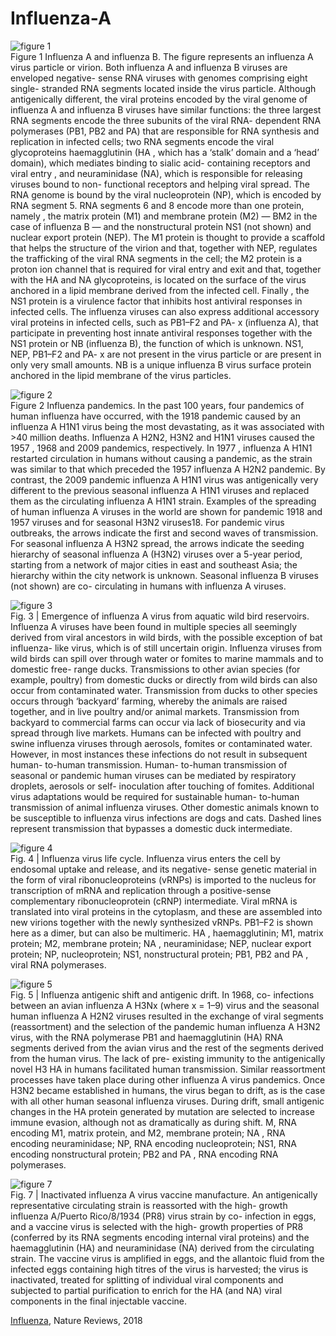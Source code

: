 # Influenza-A

![figure 1](/images/influenza.png)  
Figure 1 Influenza A and influenza B. The figure represents an influenza A virus particle or virion. Both influenza A and influenza B viruses are enveloped negative- sense RNA viruses with genomes comprising eight single- stranded RNA segments located inside the virus particle. Although antigenically different, the viral proteins encoded by the viral genome of influenza A and influenza B viruses have similar functions: the three largest RNA
segments encode the three subunits of the viral RNA- dependent RNA polymerases (PB1, PB2 and PA) that are responsible for RNA synthesis and replication in infected cells; two RNA segments encode the viral glycoproteins haemagglutinin (HA , which has a ‘stalk’ domain and a ‘head’ domain), which mediates binding to sialic acid- containing receptors and viral entry , and neuraminidase (NA), which is responsible for releasing viruses bound to non- functional receptors and helping viral spread. The RNA genome is bound by the viral nucleoprotein (NP), which is encoded by RNA segment 5. RNA
segments 6 and 8 encode more than one protein, namely , the matrix protein (M1) and membrane protein (M2) — BM2 in the case of influenza B — and the nonstructural protein NS1 (not shown) and nuclear export protein (NEP). The M1 protein is thought to provide a scaffold that helps the structure of the virion and that, together with NEP, regulates the trafficking of the viral RNA segments in the cell; the M2 protein is a proton ion channel that is required for viral entry and exit and that, together with the HA and NA glycoproteins, is located on the surface of the virus anchored in a lipid membrane derived from the infected cell. Finally , the NS1 protein is a virulence factor that inhibits host antiviral responses in infected cells. The influenza viruses can also express additional
accessory viral proteins in infected cells, such as PB1–F2 and PA- x (influenza A), that participate in preventing host innate antiviral responses together with the NS1 protein or NB (influenza B), the function of which is unknown. NS1, NEP, PB1–F2 and PA- x are not present in the virus particle or are present in only very small amounts. NB is a unique influenza B virus surface protein anchored in the lipid membrane of the virus particles.  

![figure 2](/images/Influenza-pandemic.png)  
Figure 2 Influenza pandemics. In the past 100 years, four pandemics of human influenza have occurred, with the 1918 pandemic caused by an influenza A H1N1 virus being the most devastating, as it was associated with >40 million deaths. Influenza A H2N2, H3N2 and H1N1 viruses caused the 1957 , 1968 and 2009 pandemics, respectively. In 1977 , influenza A H1N1 restarted circulation in humans without causing a pandemic, as the strain was similar to that which preceded the 1957 influenza A H2N2 pandemic. By contrast, the 2009 pandemic influenza A H1N1 virus was antigenically very different to the previous seasonal influenza A H1N1 viruses and replaced them as the circulating influenza A H1N1 strain. Examples of the spreading of human influenza A viruses in the world are shown for pandemic 1918 and 1957 viruses and for seasonal H3N2 viruses18. For pandemic virus outbreaks, the arrows indicate the first and second waves of transmission. For seasonal influenza A H3N2 spread, the arrows indicate the seeding hierarchy of seasonal influenza A (H3N2) viruses over a 5-year period, starting from a network of major cities in east and southeast Asia; the hierarchy within the city network is unknown. Seasonal influenza B viruses (not shown) are co- circulating in humans with influenza A viruses.   

![figure 3](/images/virus-trasmition.png)  
Fig. 3 | Emergence of influenza A virus from aquatic wild bird reservoirs. Influenza A viruses have been found in multiple species all seemingly derived from viral ancestors in wild birds, with the possible exception of bat influenza- like virus, which is of still uncertain origin. Influenza viruses from wild birds can spill over through water or fomites to marine mammals and to domestic free- range ducks. Transmissions to other avian species (for example, poultry) from domestic ducks or directly from wild birds can also occur from contaminated water. Transmission from ducks to other species occurs through ‘backyard’ farming, whereby the animals are raised together, and in live poultry and/or animal markets. Transmission from backyard to commercial farms can occur via lack of biosecurity and via spread through live markets. Humans can be infected with poultry and swine influenza viruses through aerosols, fomites or contaminated water.
However, in most instances these infections do not result in subsequent human- to-human transmission. Human- to-human transmission of seasonal or pandemic human viruses can be mediated by respiratory droplets, aerosols or self- inoculation after touching of fomites. Additional virus adaptations would be required for sustainable human- to-human transmission of animal influenza viruses. Other domestic animals known to be susceptible to influenza virus infections are dogs and cats. Dashed lines represent transmission that bypasses a domestic duck intermediate.  

![figure 4](/images/virus-life-circle.png)  
Fig. 4 | Influenza virus life cycle. Influenza virus enters the cell by endosomal uptake and release, and its negative- sense genetic material in the form of viral ribonucleoproteins (vRNPs) is imported to the nucleus for transcription of mRNA and replication through a positive-sense complementary ribonucleoprotein (cRNP) intermediate. Viral mRNA is translated into viral proteins in the cytoplasm, and these are assembled into new virions together with the newly synthesized vRNPs. PB1–F2 is shown here as a dimer, but can also be multimeric. HA , haemagglutinin; M1, matrix protein; M2, membrane protein; NA , neuraminidase; NEP, nuclear export protein; NP, nucleoprotein; NS1, nonstructural protein; PB1, PB2 and PA , viral RNA polymerases.  

![figure 5](/images/Antigennic-drift.png)  
Fig. 5 | Influenza antigenic shift and antigenic drift. In 1968, co- infections between an avian influenza A H3Nx (where x = 1–9) virus and the seasonal human influenza A H2N2 viruses resulted in the exchange of viral segments (reassortment) and the selection of the pandemic human influenza A H3N2 virus, with the RNA polymerase PB1 and haemagglutinin (HA) RNA segments derived from the avian virus and the rest of the segments derived from the human virus. The lack of pre- existing immunity to the antigenically novel H3 HA in humans facilitated human transmission. Similar reassortment processes have taken place during other influenza A virus pandemics. Once H3N2 became established in humans, the virus began to drift, as is the case with all other human seasonal influenza viruses. During drift, small antigenic changes in the HA protein generated by mutation are selected to increase immune evasion, although not as dramatically as during shift. M, RNA encoding M1, matrix protein, and M2, membrane protein; NA , RNA encoding neuraminidase; NP, RNA encoding nucleoprotein; NS1, RNA encoding nonstructural protein; PB2 and PA , RNA encoding RNA polymerases.  

![figure 7](/images/vaccine.png)  
Fig. 7 | Inactivated influenza A virus vaccine manufacture. An antigenically representative circulating strain is reassorted with the high- growth influenza A/Puerto Rico/8/1934 (PR8) virus strain by co- infection in eggs, and a vaccine virus is selected with the high- growth properties of PR8 (conferred by its RNA segments encoding internal viral proteins) and the haemagglutinin (HA) and neuraminidase (NA) derived from the circulating strain. The vaccine virus is amplified in eggs, and the allantoic fluid from the infected eggs containing high titres of the virus is harvested; the virus is inactivated, treated for splitting of individual viral components and subjected to partial purification to enrich for the HA (and NA) viral components in the final injectable vaccine.

[Influenza](https://pubmed.ncbi.nlm.nih.gov/29955068/), Nature Reviews, 2018  
